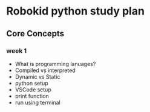 # Robokid python study plan

## Core Concepts

### week 1

- What is programming lanuages?
- Compiled vs interpreted
- Dynamic vs Static
- python setup
- VSCode setup
- print function
- run using terminal
